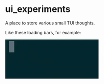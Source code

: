 # ui_experiments
A place to store various small TUI thoughts.

Like these loading bars, for example:

<img width=300px src="https://github.com/nlc/ui_experiments/blob/master/screenrec.gif?raw=true">
